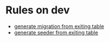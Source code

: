 # Rules on dev

-   [generate migration from exiting table](https://github.com/kitloong/laravel-migrations-generator)
-   [generate seeder from exiting table](https://tableconvert.com/excel-to-sql)
